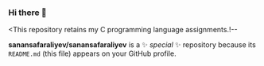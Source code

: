 ### Hi there 👋

<This repository retains my C programming language assignments.!--





**sanansafaraliyev/sanansafaraliyev** is a ✨ _special_ ✨ repository because its `README.md` (this file) appears on your GitHub profile.


